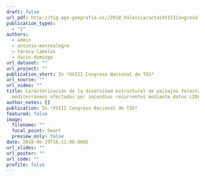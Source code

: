 ```yaml
---
draft: false
url_pdf: http://tig.age-geografia.es//2018_Valencia/actasXVIIICongresoTIG.pdf
publication_types:
  - "1"
authors:
  - admin
  - antonio-montealegre
  - teresa-lamelas
  - dario-domingo
url_dataset: ""
url_project: ""
publication_short: In *XVIII Congreso Nacional de TIG*
url_source: ""
url_video: ""
title: Caracterización de la diversidad estructural de paisajes forestales
  mediterráneos afectados por incendios recurrentes mediante datos LIDAR-PNOA
author_notes: []
publication: In *XVIII Congreso Nacional de TIG*
featured: false
image:
  filename: ""
  focal_point: Smart
  preview_only: false
date: 2018-06-20T18:11:00.000Z
url_slides: ""
url_poster: ""
url_code: ""
profile: false
---
```

